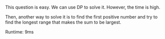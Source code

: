 This question is easy. We can use DP to solve it. However, the time is high.

Then, another way to solve it is to find the first positive number and try to find the longest range that makes the sum to be largest.

Runtime: 9ms
